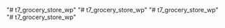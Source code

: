 "# t7_grocery_store_wp" 
"# t7_grocery_store_wp" 
"# t7_grocery_store_wp" 
"# t7_grocery_store_wp" 
